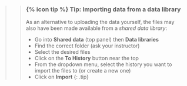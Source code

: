 >
>    > ### {% icon tip %} Tip: Importing data from a data library
>    > 
>    > As an alternative to uploading the data yourself, the files may also have been made available from a *shared data library*:
>    >
>    > * Go into **Shared data** (top panel) then **Data libraries**
>    > * Find the correct folder (ask your instructor)
>    > * Select the desired files
>    > * Click on the **To History** button near the top
>    > * From the dropdown menu, select the history you want to import the files to (or create a new one)
>    > * Click on **Import**
>    {: .tip}
>